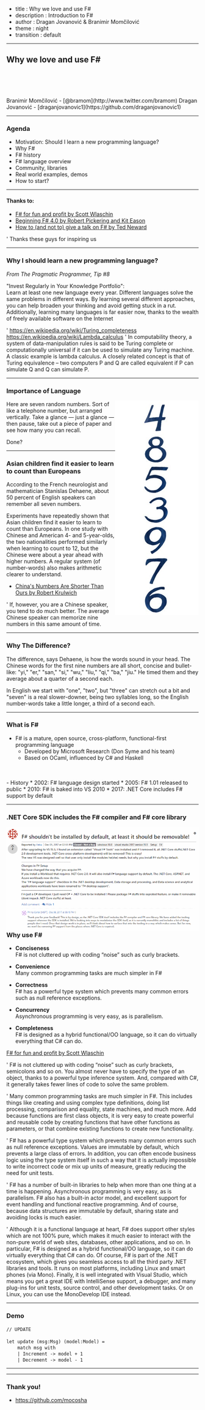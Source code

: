 - title : Why we love and use F#
- description : Introduction to F#
- author : Dragan Jovanović & Branimir Momčilović
- theme : night
- transition : default

***

## Why we love and use F#

<br />
<br />
<br />
<br />
Branimir Momčilović - [@bramom](http://www.twitter.com/bramom)  
Dragan Jovanović - [draganjovanovic1](https://github.com/draganjovanovic1)  

***

### Agenda

* Motivation: Should I learn a new programming language?
* Why F#
 * F# history
 * F# language overview
 * Community, libraries
 * Real world examples, demos
* How to start?

---

#### Thanks to:  
* [F# for fun and profit by Scott Wlaschin](https://fsharpforfunandprofit.com/)
* [Beginning F# 4.0 by Robert Pickering and Kit Eason](https://www.apress.com/gp/book/9781484213759)  
* [How to (and not to) give a talk on F# by Ted Neward](http://blogs.tedneward.com/post/how-to-and-not-to-give-a-talk-on-f/)

' Thanks these guys for inspiring us

***

### Why I should learn a new programming language?

*From The Pragmatic Programmer, Tip #8*  

"Invest Regularly in Your Knowledge Portfolio":  
Learn at least one new language every year. Different languages solve the same problems in different ways. By learning several different approaches, you can help broaden your thinking and avoid getting stuck in a rut. Additionally, learning many languages is far easier now, thanks to the wealth of freely available software on the Internet  

' https://en.wikipedia.org/wiki/Turing_completeness https://en.wikipedia.org/wiki/Lambda_calculus
' In computability theory, a system of data-manipulation rules is said to be Turing complete or computationally universal if it can be used to simulate any Turing machine. A classic example is lambda calculus. A closely related concept is that of Turing equivalence – two computers P and Q are called equivalent if P can simulate Q and Q can simulate P.

---

### Importance of Language

<img src="images/numberlist_wide.jpg" style="background: transparent; border-style: none; float: right"  />

Here are seven random numbers. Sort of like a telephone number, but arranged vertically. Take a glance — just a glance — then pause, take out a piece of paper and see how many you can recall.

Done?

---

### Asian children find it easier to learn to count than Europeans

According to the French neurologist and mathematician Stanislas Dehaene, about 50 percent of English speakers can remember all seven numbers.  

Experiments have repeatedly shown that Asian children find it easier to learn to count than Europeans. In one study with Chinese and American 4- and 5-year-olds, the two nationalities performed similarly when learning to count to 12, but the Chinese were about a year ahead with higher numbers. A regular system (of number-words) also makes arithmetic clearer to understand.

* [China's Numbers Are Shorter Than Ours by Robert Krulwich](https://www.npr.org/sections/krulwich/2011/07/01/137527742/china-s-unnatural-math-advantage-their-words)

' If, however, you are a Chinese speaker, you tend to do much better. The average Chinese speaker can memorize nine numbers in this same amount of time.  

---

### Why The Difference?

The difference, says Dehaene, is how the words sound in your head. The Chinese words for the first nine numbers are all short, concise and bullet-like: "yi," "er," "san," "si," "wu," "liu," "qi," "ba," "jiu." He timed them and they average about a quarter of a second each.  

In English we start with "one", "two", but "three" can stretch out a bit and "seven" is a real slower-downer, being two syllables long, so the English number-words take a little longer, a third of a second each.

***

### What is F#

* F# is a mature, open source, cross-platform, functional-first programming language
  * Developed by Microsoft Research (Don Syme and his team)
  * Based on OCaml, influenced by C# and Haskell
<br>
<br>  
- History
  * 2002: F# language design started
  * 2005: F# 1.01 released to public
  * 2010: F# is baked into VS 2010
  * 2017: .NET Core includes F# support by default

---

### .NET Core SDK includes the F# compiler and F# core library

<img src="images/NETCoreSDK_includes_the_Fsharp.png" style="background: transparent; border-style: none; float: right"  />

***

### Why use F#

* __Conciseness__  
F# is not cluttered up with coding “noise” such as curly brackets.

* __Convenience__  
Many common programming tasks are much simpler in F#  

* __Correctness__  
F# has a powerful type system which prevents many common errors such as null reference exceptions.  

* __Concurrency__  
Asynchronous programming is very easy, as is parallelism.

* __Completeness__  
F# is designed as a hybrid functional/OO language, so it can do virtually everything that C# can do.

[F# for fun and profit by Scott Wlaschin](https://fsharpforfunandprofit.com/why-use-fsharp/)

' F# is not cluttered up with coding “noise” such as curly brackets, semicolons and so on. You almost never have to specify the type of an object, thanks to a powerful type inference system. And, compared with C#, it generally takes fewer lines of code to solve the same problem.

' Many common programming tasks are much simpler in F#. This includes things like creating and using complex type definitions, doing list processing, comparison and equality, state machines, and much more. Add because functions are first class objects, it is very easy to create powerful and reusable code by creating functions that have other functions as parameters, or that combine existing functions to create new functionality.

' F# has a powerful type system which prevents many common errors such as null reference exceptions. Values are immutable by default, which prevents a large class of errors. In addition, you can often encode business logic using the type system itself in such a way that it is actually impossible to write incorrect code or mix up units of measure, greatly reducing the need for unit tests.

' F# has a number of built-in libraries to help when more than one thing at a time is happening. Asynchronous programming is very easy, as is parallelism. F# also has a built-in actor model, and excellent support for event handling and functional reactive programming. And of course, because data structures are immutable by default, sharing state and avoiding locks is much easier.

' Although it is a functional language at heart, F# does support other styles which are not 100% pure, which makes it much easier to interact with the non-pure world of web sites, databases, other applications, and so on. In particular, F# is designed as a hybrid functional/OO language, so it can do virtually everything that C# can do. Of course, F# is part of the .NET ecosystem, which gives you seamless access to all the third party .NET libraries and tools. It runs on most platforms, including Linux and smart phones (via Mono). Finally, it is well integrated with Visual Studio, which means you get a great IDE with IntelliSense support, a debugger, and many plug-ins for unit tests, source control, and other development tasks. Or on Linux, you can use the MonoDevelop IDE instead.

---

### Demo

    // UPDATE

    let update (msg:Msg) (model:Model) =
        match msg with
        | Increment -> model + 1
        | Decrement -> model - 1

---

***

### Thank you!

* https://github.com/mocosha